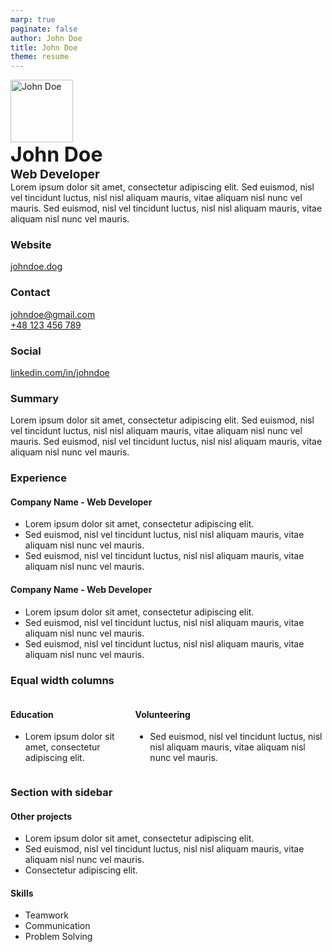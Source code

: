 ```yaml
---
marp: true
paginate: false
author: John Doe
title: John Doe
theme: resume
---
```


<!--
footer: John Doeg
 -->

<style scoped>
section{
  text-align: justify;
  padding: var(--padding);
  padding-top: 0;
}
h1{
    font-size: 2rem;
    font-weight: 700;
    margin: 0;
}
h2{
    font-size: 1.2rem;
    font-weight: 700;
    margin: 0;
}
</style>
<div class="header header--skewed flex">
<div>

<div class="flex">
<div>
<img class='avatar' src="https://avatars.githubusercontent.com/u/12345678?s=460&u=1234567890abcdef1234567890abcdef12345678&v=4" alt="John Doe" width="100" height="100">
</div>
<div>

# John Doe

## Web Developer

</div>
</div>
Lorem ipsum dolor sit amet, consectetur adipiscing elit. Sed euismod, nisl vel tincidunt luctus, nisl nisl aliquam mauris, vitae aliquam nisl nunc vel mauris. Sed euismod, nisl vel tincidunt luctus, nisl nisl aliquam mauris, vitae aliquam nisl nunc vel mauris.

</div>
<div>

### Website

[johndoe.dog](https://johndoe.dog)

### Contact

[johndoe@gmail.com](mailto:johndoe@gmail.com)  
[+48 123 456 789](tel:+48123456789)

### Social

[linkedin.com/in/johndoe](https://www.linkedin.com/in/johndoe/)

</div>
</div>

### Summary

Lorem ipsum dolor sit amet, consectetur adipiscing elit. Sed euismod, nisl vel tincidunt luctus, nisl nisl aliquam mauris, vitae aliquam nisl nunc vel mauris. Sed euismod, nisl vel tincidunt luctus, nisl nisl aliquam mauris, vitae aliquam nisl nunc vel mauris.

### Experience

#### Company Name - Web Developer

- Lorem ipsum dolor sit amet, consectetur adipiscing elit.
- Sed euismod, nisl vel tincidunt luctus, nisl nisl aliquam mauris, vitae aliquam nisl nunc vel mauris.
- Sed euismod, nisl vel tincidunt luctus, nisl nisl aliquam mauris, vitae aliquam nisl nunc vel mauris.

#### Company Name - Web Developer

- Lorem ipsum dolor sit amet, consectetur adipiscing elit.
- Sed euismod, nisl vel tincidunt luctus, nisl nisl aliquam mauris, vitae aliquam nisl nunc vel mauris.
- Sed euismod, nisl vel tincidunt luctus, nisl nisl aliquam mauris, vitae aliquam nisl nunc vel mauris.

### Equal width columns

<div class="columns">
<div>

#### Education

- Lorem ipsum dolor sit amet, consectetur adipiscing elit.

</div>
<div>

#### Volunteering

- Sed euismod, nisl vel tincidunt luctus, nisl nisl aliquam mauris, vitae aliquam nisl nunc vel mauris.

</div>
</div>

### Section with sidebar

<div class="flex">
<div>

#### Other projects

- Lorem ipsum dolor sit amet, consectetur adipiscing elit.
- Sed euismod, nisl vel tincidunt luctus, nisl nisl aliquam mauris, vitae aliquam nisl nunc vel mauris.
- Consectetur adipiscing elit.

</div>
<div>

#### Skills

- Teamwork
- Communication
- Problem Solving

</div>
</div>
